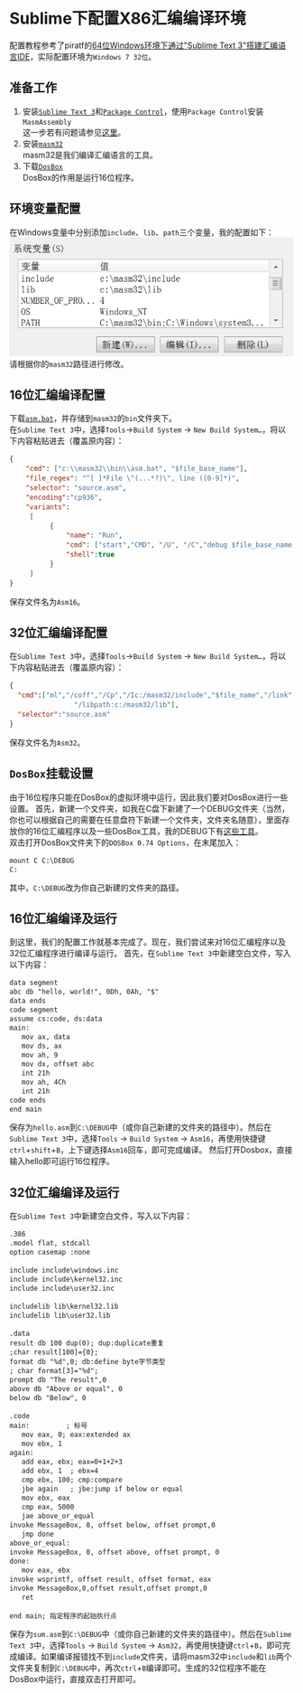 # Sublime下配置X86汇编编译环境
配置教程参考了piratf的[64位Windows环境下通过"Sublime Text 3"搭建汇编语言IDE](http://piratf.ml/2015/05/28/asm-in-windows-x64/)，实际配置环境为`Windows 7 32位`。
## 准备工作
1. 安装[`Sublime Text 3`](http://www.sublimetext.com/3)和[`Package Control`](https://packagecontrol.io/installation)，使用`Package Control`安装`MasmAssembly`  
这一步若有问题请参见[这里](http://piratf.ml/2015/04/28/sublime-text-3-pulgin/)。
2. 安装[`masm32`](http://www.masm32.com/download.htm)  
masm32是我们编译汇编语言的工具。
3. 下载[`DosBox`](http://www.dosbox.com/download.php?main=1)  
DosBox的作用是运行16位程序。  

## 环境变量配置
在Windows变量中分别添加`include`、`lib`、`path`三个变量，我的配置如下：
![](https://raw.githubusercontent.com/vancymoon/Image/master/MASMPATH.png)  
请根据你的`masm32`路径进行修改。
## 16位汇编编译配置
下载[`asm.bat`](https://github.com/vancymoon/sublime-masm32-X86-ASM-build/blob/master/asm.bat)，并存储到`masm32`的`bin`文件夹下。  
在`Sublime Text 3`中，选择`Tools`->`Build System` -> `New Build System…`，将以下内容粘贴进去（覆盖原内容）：

```JSON
{
    "cmd": ["c:\\masm32\\bin\\asm.bat", "$file_base_name"],
    "file_regex": "^[ ]*File \"(...*?)\", line ([0-9]*)",
    "selector": "source.asm",
    "encoding":"cp936",
    "variants":  
     [   
          {
              "name": "Run", 
              "cmd": ["start","CMD", "/U", "/C","debug $file_base_name.exe"],
              "shell":true
          }
     ]  
}
```
保存文件名为`Asm16`。
## 32位汇编编译配置
在`Sublime Text 3`中，选择`Tools`->`Build System` -> `New Build System…`，将以下内容粘贴进去（覆盖原内容）：
```JSON
{
  "cmd":["ml","/coff","/Cp","/Ic:/masm32/include","$file_name","/link","/subsystem:windows",
                "/libpath:c:/masm32/lib"],
  "selector":"source.asm"
}
```
保存文件名为`Asm32`。
## `DosBox`挂载设置
由于16位程序只能在DosBox的虚拟环境中运行，因此我们要对DosBox进行一些设置。
首先，新建一个文件夹，如我在C盘下新建了一个DEBUG文件夹（当然，你也可以根据自己的需要在任意盘符下新建一个文件夹，文件夹名随意），里面存放你的16位汇编程序以及一些DosBox工具，我的DEBUG下有[这些工具](https://github.com/vancymoon/sublime-masm32-X86-ASM-build/blob/master/DEBUG.zip)。  
双击打开DosBox文件夹下的`DOSBox 0.74 Options`，在末尾加入：

```
mount C C:\DEBUG
C:
```
其中，`C:\DEBUG`改为你自己新建的文件夹的路径。
## 16位汇编编译及运行
到这里，我们的配置工作就基本完成了。现在，我们尝试来对16位汇编程序以及32位汇编程序进行编译与运行。
首先，在`Sublime Text 3`中新建空白文件，写入以下内容：

```ASM
data segment
abc db "hello, world!", 0Dh, 0Ah, "$"
data ends
code segment
assume cs:code, ds:data
main:
   mov ax, data
   mov ds, ax
   mov ah, 9
   mov dx, offset abc
   int 21h
   mov ah, 4Ch
   int 21h
code ends
end main
```
保存为`hello.asm`到`C:\DEBUG`中（或你自己新建的文件夹的路径中）。然后在`Sublime Text 3`中，选择`Tools` -> `Build System` -> `Asm16`，再使用快捷键`ctrl`+`shift`+`B`，上下键选择`Asm16`回车，即可完成编译。
然后打开Dosbox，直接输入hello即可运行16位程序。
## 32位汇编编译及运行
在`Sublime Text 3`中新建空白文件，写入以下内容：

```ASM
.386
.model flat, stdcall
option casemap :none

include include\windows.inc
include include\kernel32.inc
include include\user32.inc

includelib lib\kernel32.lib
includelib lib\user32.lib

.data
result db 100 dup(0); dup:duplicate重复
;char result[100]={0};
format db "%d",0; db:define byte字节类型
; char format[3]="%d";
prompt db "The result",0
above db "Above or equal", 0
below db "Below", 0

.code
main:         ; 标号
   mov eax, 0; eax:extended ax
   mov ebx, 1
again:
   add eax, ebx; eax=0+1+2+3
   add ebx, 1  ; ebx=4
   cmp ebx, 100; cmp:compare
   jbe again   ; jbe:jump if below or equal
   mov ebx, eax
   cmp eax, 5000
   jae above_or_equal
invoke MessageBox, 0, offset below, offset prompt,0
   jmp done
above_or_equal:
invoke MessageBox, 0, offset above, offset prompt, 0
done:   
   mov eax, ebx
invoke wsprintf, offset result, offset format, eax
invoke MessageBox,0,offset result,offset prompt,0
   ret

end main; 指定程序的起始执行点
```
保存为`sum.asm`到`C:\DEBUG`中（或你自己新建的文件夹的路径中）。然后在`Sublime Text 3`中，选择`Tools` -> `Build System` -> `Asm32`，再使用快捷键`ctrl`+`B`，即可完成编译。如果编译报错找不到`include`文件夹，请将masm32中`include`和`lib`两个文件夹复制到`C:\DEBUG`中，再次`ctrl`+`B`编译即可。生成的32位程序不能在DosBox中运行，直接双击打开即可。
